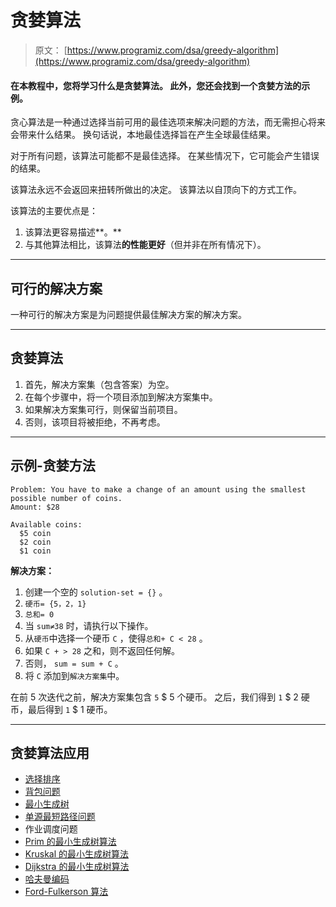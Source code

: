 # 贪婪算法

> 原文： [https://www.programiz.com/dsa/greedy-algorithm](https://www.programiz.com/dsa/greedy-algorithm)

#### 在本教程中，您将学习什么是贪婪算法。 此外，您还会找到一个贪婪方法的示例。

贪心算法是一种通过选择当前可用的最佳选项来解决问题的方法，而无需担心将来会带来什么结果。 换句话说，本地最佳选择旨在产生全球最佳结果。

对于所有问题，该算法可能都不是最佳选择。 在某些情况下，它可能会产生错误的结果。

该算法永远不会返回来扭转所做出的决定。 该算法以自顶向下的方式工作。

该算法的主要优点是：

1.  该算法更容易描述**。**
2.  与其他算法相比，该算法**的性能更好**（但并非在所有情况下）。

* * *

## 可行的解决方案

一种可行的解决方案是为问题提供最佳解决方案的解决方案。

* * *

## 贪婪算法

1.  首先，解决方案集（包含答案）为空。
2.  在每个步骤中，将一个项目添加到解决方案集中。
3.  如果解决方案集可行，则保留当前项目。
4.  否则，该项目将被拒绝，不再考虑。

* * *

## 示例-贪婪方法

```
Problem: You have to make a change of an amount using the smallest possible number of coins.
Amount: $28

Available coins:
  $5 coin
  $2 coin
  $1 coin
```

**解决方案：**

1.  创建一个空的 `solution-set = {}` 。
2.  `硬币= {5，2，1}`
3.  `总和= 0`
4.  当 `sum≠38` 时，请执行以下操作。
5.  从`硬币`中选择一个硬币 `C` ，使得`总和+ C < 28` 。
6.  如果 `C + > 28` 之和，则不返回任何解。
7.  否则， `sum = sum + C` 。
8.  将 `C` 添加到`解决方案集`中。

在前 5 次迭代之前，解决方案集包含 `5` $ 5 个硬币。 之后，我们得到 `1` $ 2 硬币，最后得到 `1` $ 1 硬币。

* * *

## 贪婪算法应用

*   [选择排序](/dsa/selection-sort)
*   [背包问题](https://en.wikipedia.org/wiki/Knapsack_problem)
*   [最小生成树](/dsa/spanning-tree-and-minimum-spanning-tree)
*   [单源最短路径问题](https://en.wikipedia.org/wiki/Shortest_path_problem)
*   作业调度问题
*   [Prim 的最小生成树算法](/dsa/prim-algorithm)
*   [Kruskal 的最小生成树算法](/dsa/kruskal-algorithm)
*   [Dijkstra 的最小生成树算法](/dsa/dijkstra-algorithm)
*   [哈夫曼编码](/dsa/huffman-coding)
*   [Ford-Fulkerson 算法](/dsa/ford-fulkerson-algorithm)